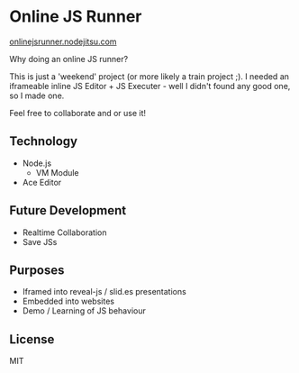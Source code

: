 # Online JS Runner

[onlinejsrunner.nodejitsu.com](http://onlinejsrunner.nodejitsu.com)

Why doing an online JS runner?

This is just a 'weekend' project (or more likely a train project ;). I needed an iframeable inline JS Editor + JS Executer - well I didn't found any good one, so I made one.

Feel free to collaborate and or use it!

## Technology

* Node.js
  * VM Module
* Ace Editor

## Future Development

* Realtime Collaboration
* Save JSs

## Purposes

* Iframed into reveal-js / slid.es presentations
* Embedded into websites
* Demo / Learning of JS behaviour

## License

MIT 
